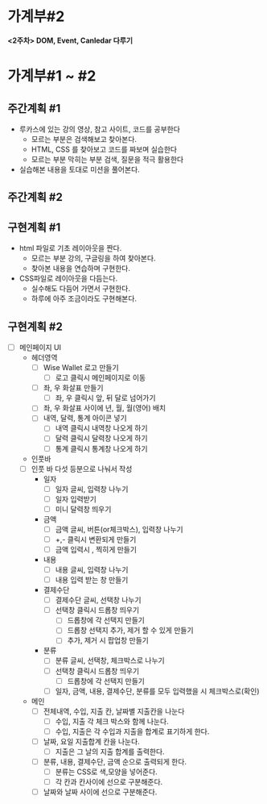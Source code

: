 # 가계부#2

**<2주차> DOM, Event, Canledar 다루기**

# 가계부#1 ~ #2

## 주간계획 #1

- 루카스에 있는 강의 영상, 참고 사이트, 코드를 공부한다
  - 모르는 부분은 검색해보고 찾아본다.
  - HTML, CSS 를 찾아보고 코드를 짜보며 실습한다
  - 모르는 부분 막히는 부분 검색, 질문을 적극 활용한다
- 실습해본 내용을 토대로 미션을 풀어본다.

## 주간계획 #2

## 구현계획 #1

- html 파일로 기초 레이아웃을 짠다.
  - 모르는 부분 강의, 구글링을 하여 찾아본다.
  - 찾아본 내용을 연습하며 구현한다.
- CSS파일로 레이아웃을 다듬는다.
  - 실수해도 다듬어 가면서 구현한다.
  - 하루에 아주 조금이라도 구현해본다.

## 구현계획 #2

- [ ] 메인페이지 UI
  - 헤더영역
    - [ ] Wise Wallet 로고 만들기
      - [ ] 로고 클릭시 메인페이지로 이동
    - [ ] 좌, 우 화살표 만들기
      - [ ] 좌, 우 클릭시 앞, 뒤 달로 넘어가기
    - [ ] 좌, 우 화살표 사이에 년, 월, 월(영어) 배치
    - [ ] 내역, 달력, 통계 아이콘 넣기
      - [ ] 내역 클릭시 내역창 나오게 하기
      - [ ] 달력 클릭시 달력창 나오게 하기
      - [ ] 통계 클릭시 통계창 나오게 하기
  - 인풋바
  - [ ] 인풋 바 다섯 등분으로 나눠서 작성
    - 일자
      - [ ] 일자 글씨, 입력창 나누기
      - [ ] 일자 입력받기
      - [ ] 미니 달력창 띄우기
    - 금액
      - [ ] 금액 글씨, 버튼(or체크박스), 입력창 나누기
      - [ ] +,- 클릭시 변환되게 만들기
      - [ ] 금액 입력시 , 찍히게 만들기
    - 내용
      - [ ] 내용 글씨, 입력창 나누기
      - [ ] 내용 입력 받는 창 만들기
    - 결제수단
      - [ ] 결제수단 글씨, 선택창 나누기
      - [ ] 선택창 클릭시 드롭창 띄우기
        - [ ] 드롭창에 각 선택지 만들기
        - [ ] 드롭창 선택지 추가, 제거 할 수 있게 만들기
        - [ ] 추가, 제거 시 팝업창 만들기
    - 분류
      - [ ] 분류 글씨, 선택창, 체크박스로 나누기
      - [ ] 선택창 클릭시 드롭창 띄우기
        - [ ] 드롭창에 각 선택지 만들기
      - [ ] 일자, 금액, 내용, 결제수단, 분류를 모두 입력했을 시 체크박스로(확인)
  - 메인
    - [ ] 전체내역, 수입, 지출 칸, 날짜별 지출칸을 나눈다
      - [ ] 수입, 지출 각 체크 박스와 함께 나눈다.
      - [ ] 수입, 지출은 각 수입과 지출을 합계로 표기하게 한다.
    - [ ] 날짜, 요일 지출합계 칸을 나눈다.
      - [ ] 지출은 그 날의 지출 합계를 출력한다.
    - [ ] 분류, 내용, 결제수단, 금액 순으로 출력되게 한다.
      - [ ] 분류는 CSS로 색,모양을 넣어준다.
      - [ ] 각 칸과 칸사이에 선으로 구분해준다.
    - [ ] 날짜와 날짜 사이에 선으로 구분해준다.
